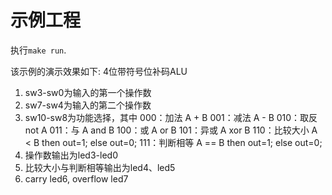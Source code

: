 # 示例工程

执行`make run`.

该示例的演示效果如下:
4位带符号位补码ALU
1. sw3-sw0为输入的第一个操作数
1. sw7-sw4为输入的第二个操作数
1. sw10-sw8为功能选择，其中
	000：加法 	A + B
	001：减法	A - B
	010：取反	not A
	011：与		A and B
	100：或		A or B
	101：异或	A xor B
	110：比较大小	A < B then out=1; else out=0;
	111：判断相等	A == B then out=1; else out=0;
1. 操作数输出为led3-led0
1. 比较大小与判断相等输出为led4、led5
1. carry led6, overflow led7
